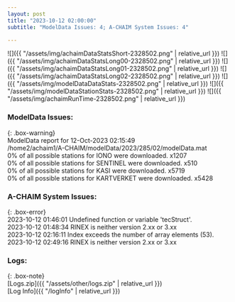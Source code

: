 ```yaml
---
layout: post
title: "2023-10-12 02:00:00"
subtitle: "ModelData Issues: 4; A-CHAIM System Issues: 4"

---
```


![]({{ "/assets/img/achaimDataStatsShort-2328502.png" | relative_url }})
![]({{ "/assets/img/achaimDataStatsLong00-2328502.png" | relative_url }})
![]({{ "/assets/img/achaimDataStatsLong01-2328502.png" | relative_url }})
![]({{ "/assets/img/achaimDataStatsLong02-2328502.png" | relative_url }})
![]({{ "/assets/img/modelDataDataStats-2328502.png" | relative_url }})
![]({{ "/assets/img/modelDataStationStats-2328502.png" | relative_url }})
![]({{ "/assets/img/achaimRunTime-2328502.png" | relative_url }})


### ModelData Issues:  
  
{: .box-warning}  
 ModelData report for 12-Oct-2023 02:15:49   
 /home2/achaim1/A-CHAIM/modelData/2023/285/02/modelData.mat   
 0% of all possible stations for IONO were downloaded. x1207   
 0% of all possible stations for SENTINEL were downloaded. x510   
 0% of all possible stations for KASI were downloaded. x5719   
 0% of all possible stations for KARTVERKET were downloaded. x5428   
  
### A-CHAIM System Issues:  
  
{: .box-error}  
2023-10-12 01:46:01 Undefined function or variable 'tecStruct'.  
2023-10-12 01:48:34 RINEX is neither version 2.xx or 3.xx  
2023-10-12 02:16:11 Index exceeds the number of array elements (53).  
2023-10-12 02:49:16 RINEX is neither version 2.xx or 3.xx  

### Logs:  
  
{: .box-note}  
[Logs.zip]({{ "/assets/other/logs.zip" | relative_url }})  
[Log Info]({{ "/logInfo" | relative_url }})  
